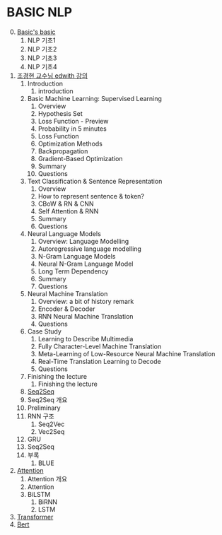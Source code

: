 # BASIC NLP

0. [Basic's basic]( https://github.com/KhelKim/basic-nlp/tree/master/basic )
   1. NLP 기초1
   2. NLP 기초2
   3. NLP 기초3
   4. NLP 기초4
1. [조경현 교수님 edwith 강의]( https://github.com/KhelKim/basic-nlp/tree/master/edwith )
   1. Introduction
      1. introduction
   2. Basic Machine Learning: Supervised Learning
      1. Overview
      2. Hypothesis Set
      3. Loss Function - Preview
      4. Probability in 5 minutes
      5. Loss Function
      6. Optimization Methods
      7. Backpropagation
      8. Gradient-Based Optimization
      9. Summary
      10. Questions
   3. Text Classification & Sentence Representation
      1. Overview
      2. How to represent sentence & token?
      3. CBoW & RN & CNN
      4. Self Attention & RNN
      5. Summary
      6. Questions
   4. Neural Language Models
      1. Overview: Language Modelling
      2. Autoregressive language modelling
      3. N-Gram Language Models
      4. Neural N-Gram Language Model
      5. Long Term Dependency
      6. Summary
      7. Questions
   5. Neural Machine Translation
      1. Overview: a bit of history remark
      2. Encoder & Decoder
      3. RNN Neural Machine Translation
      4. Questions
   6. Case Study
      1. Learning to Describe Multimedia
      2. Fully Character-Level Machine Translation
      3. Meta-Learning of Low-Resource Neural Machine Translation
      4. Real-Time Translation Learning to Decode
      5. Questions
   7. Finishing the lecture
      1. Finishing the lecture
   8. [Seq2Seq]( https://github.com/KhelKim/basic-nlp/tree/master/seq2seq )
   9. Seq2Seq 개요
   10. Preliminary
      1. RNN 구조
         1. Seq2Vec
         2. Vec2Seq
      2. GRU
   11. Seq2Seq
   12. 부록
       1. BLUE
2. [Attention](https://github.com/KhelKim/basic-nlp/tree/master/attention)
   1. Attention 개요
   2. Attention
   3. BiLSTM
      1. BiRNN
      2. LSTM
3. [Transformer]( https://github.com/KhelKim/basic-nlp/tree/master/transform )
4. [Bert]( https://github.com/KhelKim/basic-nlp/tree/master/bert )